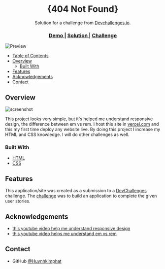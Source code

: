 <!-- Please update value in the {}  -->

<h1 align="center">{404 Not Found}</h1>

<div align="center">
   Solution for a challenge from  <a href="http://devchallenges.io" target="_blank">Devchallenges.io</a>.
</div>

<div align="center">
  <h3>
    <a href="https://{https://404-page-nu.vercel.app/}">
      Demo
    </a>
    <span> | </span>
    <a href="https://{https://github.com/Huynhkimphat/404-page}">
      Solution
    </a>
    <span> | </span>
    <a href="https://devchallenges.io/challenges/wBunSb7FPrIepJZAg0sY">
      Challenge
    </a>
  </h3>
</div>

<!-- TABLE OF CONTENTS -->

![Preview](https://user-images.githubusercontent.com/30569818/107147563-56a0ab80-6981-11eb-9cad-b70ff1bf2129.jpg)

- [Table of Contents](#table-of-contents)
- [Overview](#overview)
  - [Built With](#built-with)
- [Features](#features)
- [Acknowledgements](#acknowledgements)
- [Contact](#contact)

<!-- OVERVIEW -->

## Overview

![screenshot](https://user-images.githubusercontent.com/30569818/107147563-56a0ab80-6981-11eb-9cad-b70ff1bf2129.jpg)

This project looks very simple, but it's helped me understand responsive design, the difference between em vs rem. I host this site in [vercel.com](https://404-page-nu.vercel.app/) and this my first time deploy any website live. By doing this project I increase my HTML and CSS knowledge. I will do other challenges as well.

### Built With

<!-- This section should list any major frameworks that you built your project using. Here are a few examples.-->

- [HTML](https://en.wikipedia.org/wiki/HTML)
- [CSS](https://en.wikipedia.org/wiki/CSS)

## Features

<!-- List the features of your application or follow the template. Don't share the figma file here :) -->

This application/site was created as a submission to a [DevChallenges](https://devchallenges.io/challenges) challenge. The [challenge](https://devchallenges.io/challenges/wBunSb7FPrIepJZAg0sY) was to build an application to complete the given user stories.


## Acknowledgements

<!-- This section should list any articles or add-ons/plugins that helps you to complete the project. This is optional but it will help you in the future. For exmpale -->

- [this youtube video help me understand responsive design](https://www.youtube.com/watch?v=QA0XpGhiz5w&t=7303s)
- [this youtube video helps me understand em vs rem](https://www.youtube.com/watch?v=_-aDOAMmDHI)

## Contact

- GitHub [@Huynhkimphat](https://{github.com/Huynhkimphat})
